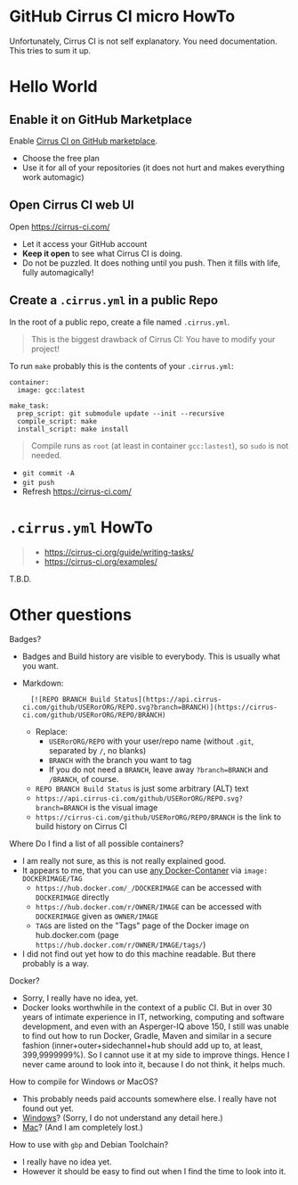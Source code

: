# GitHub Cirrus CI micro HowTo

Unfortunately, Cirrus CI is not self explanatory.  You need documentation.  This tries to sum it up.

# Hello World

## Enable it on GitHub Marketplace

Enable [Cirrus CI on GitHub marketplace](https://github.com/marketplace/cirrus-ci).
- Choose the free plan
- Use it for all of your repositories (it does not hurt and makes everything work automagic)

## Open Cirrus CI web UI

Open https://cirrus-ci.com/
- Let it access your GitHub account
- **Keep it open** to see what Cirrus CI is doing.
- Do not be puzzled.  It does nothing until you push.  Then it fills with life, fully automagically!

## Create a `.cirrus.yml` in a public Repo

In the root of a public repo, create a file named `.cirrus.yml`.

> This is the biggest drawback of Cirrus CI:  You have to modify your project!

To run `make` probably this is the contents of your `.cirrus.yml`:

```
container:
  image: gcc:latest

make_task:
  prep_script: git submodule update --init --recursive
  compile_script: make
  install_script: make install
```

> Compile runs as `root` (at least in container `gcc:lastest`), so `sudo` is not needed.

- `git commit -A`
- `git push`
- Refresh https://cirrus-ci.com/


# `.cirrus.yml` HowTo

> - https://cirrus-ci.org/guide/writing-tasks/
> - https://cirrus-ci.org/examples/

T.B.D.

# Other questions

Badges?

- Badges and Build history are visible to everybody.  This is usually what you want.
- Markdown:

        [![REPO BRANCH Build Status](https://api.cirrus-ci.com/github/USERorORG/REPO.svg?branch=BRANCH)](https://cirrus-ci.com/github/USERorORG/REPO/BRANCH)
    
  - Replace:
    - `USERorORG/REPO` with your user/repo name (without `.git`, separated by `/`, no blanks)
    - `BRANCH` with the branch you want to tag
    - If you do not need a `BRANCH`, leave away `?branch=BRANCH` and `/BRANCH`, of course.
  - `REPO BRANCH Build Status` is just some arbitrary (ALT) text
  - `https://api.cirrus-ci.com/github/USERorORG/REPO.svg?branch=BRANCH` is the visual image
  - `https://cirrus-ci.com/github/USERorORG/REPO/BRANCH` is the link to build history on Cirrus CI

Where Do I find a list of all possible containers?

- I am really not sure, as this is not really explained good.
- It appears to me, that you can use [any Docker-Contaner](https://hub.docker.com/explore/) via `image: DOCKERIMAGE/TAG`
  - `https://hub.docker.com/_/DOCKERIMAGE` can be accessed with `DOCKERIMAGE` directly
  - `https://hub.docker.com/r/OWNER/IMAGE` can be accessed with `DOCKERIMAGE` given as `OWNER/IMAGE`
  - `TAG`s are listed on the "Tags" page of the Docker image on hub.docker.com (page `https://hub.docker.com/r/OWNER/IMAGE/tags/`)
- I did not find out yet how to do this machine readable.  But there probably is a way.

Docker?

- Sorry, I really have no idea, yet.  
- Docker looks worthwhile in the context of a public CI.  But in over 30 years of intimate experience in IT, networking, computing and software development, and even with an Asperger-IQ above 150, I still was unable to find out how to run Docker, Gradle, Maven and similar in a secure fashion (inner+outer+sidechannel+hub should add up to, at least, 399,9999999%).  So I cannot use it at my side to improve things.  Hence I never came around to look into it, because I do not think, it helps much.

How to compile for Windows or MacOS?

- This probably needs paid accounts somewhere else.  I really have not found out yet.
- [Windows](https://cirrus-ci.org/guide/supported-computing-services/#windows-support)?  (Sorry, I do not understand any detail here.)
- [Mac](https://cirrus-ci.org/guide/supported-computing-services/#anka)?  (And I am completely lost.)


How to use with `gbp` and Debian Toolchain?

- I really have no idea yet.
- However it should be easy to find out when I find the time to look into it.
